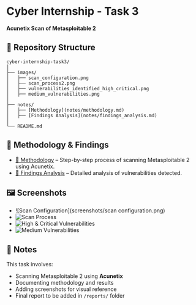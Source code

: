 # Cyber Internship - Task 3  
**Acunetix Scan of Metasploitable 2**

## 📂 Repository Structure
```
cyber-internship-task3/
│
├── images/  
│   ├── scan_configuration.png  
│   ├── scan_process2.png  
│   ├── vulnerabilities_identified_high_critical.png  
│   ├── medium_vulnerabilities.png  
│
├── notes/  
│   ├── [Methodology](notes/methodology.md)  
│   ├── [Findings Analysis](notes/findings_analysis.md)  
│
└── README.md  
```

## 📜 Methodology & Findings
- [📄 Methodology](notes/methodology.md) – Step-by-step process of scanning Metasploitable 2 using Acunetix.  
- [📄 Findings Analysis](notes/findings_analysis.md) – Detailed analysis of vulnerabilities detected.

## 🖼 Screenshots
- ![Scan Configuration](screenshots/scan configuration.png)
- ![Scan Process](images/scan_process2.png)
- ![High & Critical Vulnerabilities](images/vulnerabilities_identified_high_critical.png)
- ![Medium Vulnerabilities](images/medium_vulnerabilities.png)

## 📌 Notes
This task involves:
- Scanning Metasploitable 2 using **Acunetix**
- Documenting methodology and results
- Adding screenshots for visual reference
- Final report to be added in `/reports/` folder
